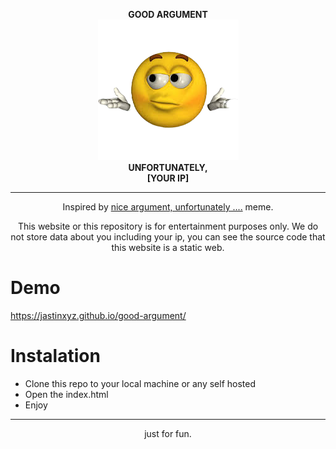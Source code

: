 <div align="center">

**GOOD ARGUMENT**
<br/>
![img](gktawu.png)
<br/>
**UNFORTUNATELY,**
<br/>
**[YOUR IP]**

<hr/>

Inspired by [nice argument, unfortunately ....](https://knowyourmeme.com/memes/nice-argument-unfortunately) meme.

This website or this repository is for entertainment purposes only. We do not store data about you including your ip, you can see the source code that this website is a static web.
</div>

# Demo
https://jastinxyz.github.io/good-argument/

# Instalation
- Clone this repo to your local machine or any self hosted
- Open the index.html
- Enjoy

<hr/>
<div align="center">
just for fun.
</div>
